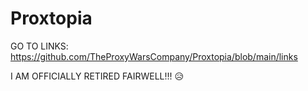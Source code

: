 # Proxtopia






GO TO LINKS: https://github.com/TheProxyWarsCompany/Proxtopia/blob/main/links

I AM OFFICIALLY RETIRED FAIRWELL!!! 
😥


